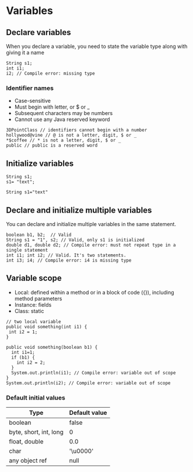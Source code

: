 # Variables

## Declare variables
When you declare a variable, you need to state the variable type along with giving it a
name

```
String s1;
int i1;
i2; // Compile error: missing type
```

### Identifier names 
* Case-sensitive
* Must begin with letter, or $ or _
* Subsequent characters may be numbers
* Cannot use any Java reserved keyword

```
3DPointClass // identifiers cannot begin with a number
hollywood@vine // @ is not a letter, digit, $ or _
*$coffee // * is not a letter, digit, $ or _
public // public is a reserved word 
```

## Initialize variables
```
String s1;
s1= "text";

String s1="text"
```

## Declare and initialize multiple variables
You can declare and initialize multiple variables in the same statement. 
```
boolean b1, b2;  // Valid
String s1 = "1", s2; // Valid, only s1 is initialized
double d1, double d2; // Compile error: must not repeat type in a single statement
int i1; int i2; // Valid. It's two statements.
int i3; i4; // Compile error: i4 is missing type
```

## Variable scope

* Local: defined within a method or in a block of code ({}), including method parameters
* Instance: fields
* Class: static

```
// two local variable
public void something(int i1) { 
 int i2 = 1; 
}

public void something(boolean b1) {
  int i1=1;
  if (b1) {
    int i2 = 2;
  }
  System.out.println(i1); // Compile error: variable out of scope
}
System.out.println(i2); // Compile error: variable out of scope
```

### Default initial values
Type | Default value
--- | --- 
boolean | false 
byte, short, int, long | 0 
float, double | 0.0 
char | '\u0000' 
any object ref | null

